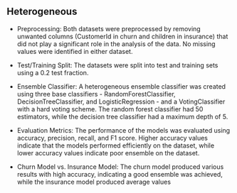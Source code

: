 ## Heterogeneous 
* Preprocessing: Both datasets were preprocessed by removing unwanted columns (CustomerId in churn and children in insurance) that did not play a significant role in the analysis of the data. No missing values were identified in either dataset.

* Test/Training Split: The datasets were split into test and training sets using a 0.2 test fraction.

* Ensemble Classifier: A heterogeneous ensemble classifier was created using three base classifiers - RandomForestClassifier, DecisionTreeClassifier, and LogisticRegression - and a VotingClassifier with a hard voting scheme. The random forest classifier had 50 estimators, while the decision tree classifier had a maximum depth of 5.

* Evaluation Metrics: The performance of the models was evaluated using accuracy, precision, recall, and F1 score. Higher accuracy values indicate that the models performed efficiently on the dataset, while lower accuracy values indicate poor ensemble on the dataset.

* Churn Model vs. Insurance Model: The churn model produced various results with high accuracy, indicating a good ensemble was achieved, while the insurance model produced average values
